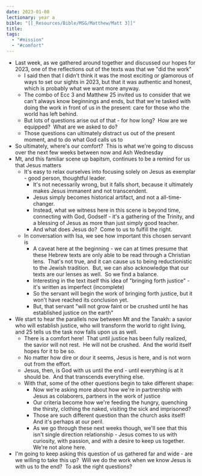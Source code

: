 ```yaml
---
date: 2023-01-08
lectionary: year a
bible: "[[_Resources/Bible/MSG/Matthew/Matt 3]]"
title: 
tags:
  - "#mission"
  - "#comfort"
---
```


* Last week, as we gathered around together and discussed our hopes for 2023, one of the reflections out of the texts was that we "did the work"
	* I said then that I didn't think it was the most exciting or glamorous of ways to set our sights in 2023, but that it was authentic and honest, which is probably what we want more anyway.
	* The combo of Ecc 3 and Matthew 25 invited us to consider that we can't always know beginnings and ends, but that we're tasked with doing the work in front of us in the present: care for those who the world has left behind.
	* But lots of questions arise out of that - for how long?  How are we equipped?  What are we asked to do?
	* Those questions can ultimately distract us out of the present moment, and to do what God calls us to
* So ultimately, where's our comfort?  This is what we're going to discuss over the next few weeks between now and Ash Wednesday
* Mt, and this familiar scene up bapitsm, continues to be a remind for us that Jesus matters
	* It's easy to relax ourselves into focusing solely on Jesus as exemplar - good person, thoughtful leader.
		* It's not necessarily wrong, but it falls short, because it ultimately makes Jesus immanent and not transcendent.
		* Jesus simply becomes historical artifact, and not a all-time-changer.
		* Instead, what we witness here in this scene is beyond time, connecting with God, Godself - it's a gathering of the Trinity, and a blessing of Jesus as more than just simply good teacher.
		* And what does Jesus do?  Come to us to fulfill the right.
	* In conversation with Isa, we see how important this chosen servant is
		* A caveat here at the beginning - we can at times presume that these Hebrew texts are only able to be read through a Christian lens.  That's not true, and it can cause us to being reductionistic to the Jewish tradition.  But, we can also acknowledge that our texts are our lenses as well.  So we find a balance.
		* Interesting in the text itself this idea of "bringing forth justice" - it's written as imperfect (incomplete)
		* So the servant will begin the work of bringing forth justice, but it won't have reached its conclusion yet.
		* But, that servant "will not grow faint or be crushed until he has established justice on the earth"
* We start to hear the parallels now between Mt and the Tanakh: a savior who will establish justice, who will transform the world to right living, and 25 tells us the task now falls upon us as well.
	* There is a comfort here!  That until justice has been fully realized, the savior will not rest.  He will not be crushed.  And the world itself hopes for it to be so.
	* No matter how dire or dour it seems, Jesus is here, and is not worn out from the effort. 
	* Jesus, then, is God with us until the end - until everything is at it should be.  And that transcends everything else.
	* With that, some of the other questions begin to take different shape:
		* Now we're asking more about how we're in partnership with Jesus as colaborers, partners in the work of justice
		* Our criteria become how we're feeding the hungry, quenching the thirsty, clothing the naked, visiting the sick and imprisoned?
		* Those are such different question than the church asks itself!  And it's perhaps at our peril.
		* As we go through these next weeks though, we'll see that this isn't single direction relationship - Jesus comes to us with curiosity, with passion, and with a desire to keep us together.  We're not alone here.
* I'm going to keep asking this question of us gathered far and wide - are we willing to take this up?  Will we do the work when we know Jesus is with us to the end?  To ask the right questions?
